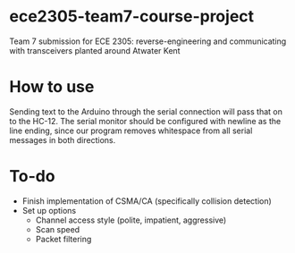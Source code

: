 # ece2305-team7-course-project
Team 7 submission for ECE 2305: reverse-engineering and communicating with transceivers planted around Atwater Kent

# How to use
Sending text to the Arduino through the serial connection will pass that on to the HC-12. The serial monitor should be configured with newline as the line ending, since our program removes whitespace from all serial messages in both directions.

# To-do
- Finish implementation of CSMA/CA (specifically collision detection)
- Set up options
    - Channel access style (polite, impatient, aggressive)
    - Scan speed
    - Packet filtering
